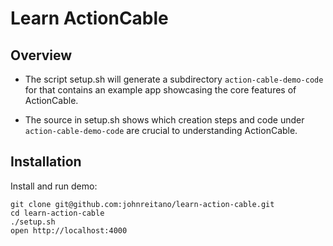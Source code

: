 # Learn ActionCable

## Overview

* The script setup.sh will generate a subdirectory  `action-cable-demo-code` for that contains an example app showcasing the core features of ActionCable. 

* The source in setup.sh shows which creation steps and code under `action-cable-demo-code` are crucial to understanding ActionCable.

## Installation

Install and run demo:

```
git clone git@github.com:johnreitano/learn-action-cable.git
cd learn-action-cable
./setup.sh
open http://localhost:4000
```

